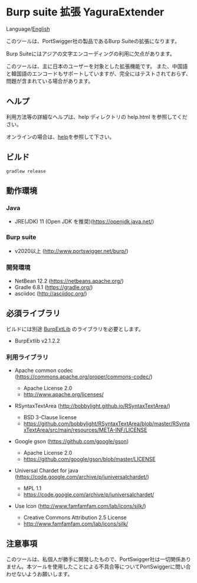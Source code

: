 Burp suite 拡張 YaguraExtender
=============

Language/[English](Readme.md)

このツールは、PortSwigger社の製品であるBurp Suiteの拡張になります。

Burp Suiteにはアジアの文字エンコーディングの利用に欠点があります。

このツールは、主に日本のユーザーを対象とした拡張機能です。
また、中国語と韓国語のエンコードもサポートしていますが、完全にはテストされておらず、問題が含まれている場合があります。

## ヘルプ
利用方法等の詳細なヘルプは、help ディレクトリの help.html を参照してください。

オンラインの場合は、[help](/src/main/help/help-ja.adoc)を参照して下さい。

## ビルド

```
gradlew release
```

## 動作環境

### Java
* JRE(JDK) 11 (Open JDK を推奨)(https://openjdk.java.net/)

### Burp suite
* v2020以上 (http://www.portswigger.net/burp/)

### 開発環境
* NetBean 12.2 (https://netbeans.apache.org/)
* Gradle 6.8.1 (https://gradle.org/)
* asciidoc (http://asciidoc.org/) 

## 必須ライブラリ
ビルドには別途 [BurpExtLib](https://github.com/raise-isayan/BurpExtLib) のライブラリを必要とします。
* BurpExtlib v2.1.2.2

### 利用ライブラリ

* Apache common codec (https://commons.apache.org/proper/commons-codec/)
  * Apache License 2.0
  * http://www.apache.org/licenses/

* RSyntaxTextArea (http://bobbylight.github.io/RSyntaxTextArea/)
  * BSD 3-Clause license
  * https://github.com/bobbylight/RSyntaxTextArea/blob/master/RSyntaxTextArea/src/main/resources/META-INF/LICENSE

* Google gson (https://github.com/google/gson)
  * Apache License 2.0
  * https://github.com/google/gson/blob/master/LICENSE

* Universal Chardet for java (https://code.google.com/archive/p/juniversalchardet/)
  * MPL 1.1
  * https://code.google.com/archive/p/juniversalchardet/

* Use Icon (http://www.famfamfam.com/lab/icons/silk/)
  * Creative Commons Attribution 2.5 License
  * http://www.famfamfam.com/lab/icons/silk/

## 注意事項
このツールは、私個人が勝手に開発したもので、PortSwigger社は一切関係ありません。本ツールを使用したことによる不具合等についてPortSwiggerに問い合わせないようお願いします。

